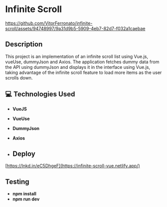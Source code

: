 # Infinite Scroll
https://github.com/VitorFerronato/infinite-scroll/assets/94748997/9a31d9b5-5909-4eb7-82d7-f032a1caebae


## Description

This project is an implementation of an infinite scroll list using Vue.js, vueUse, dummyJson and Axios. The application fetches dummy data from the API using dummyJson and displays it in the interface using Vue.js, taking advantage of the infinite scroll feature to load more items as the user scrolls down.

## 💻 Technologies Used







- **VueJS**
- **VueUse**
- **DummyJson**
- **Axios**

- ## Deploy
[https://lnkd.in/eC5DhgeF](https://infinite-scroll-vue.netlify.app/)


## Testing

- **npm install**
- **npm run dev**

